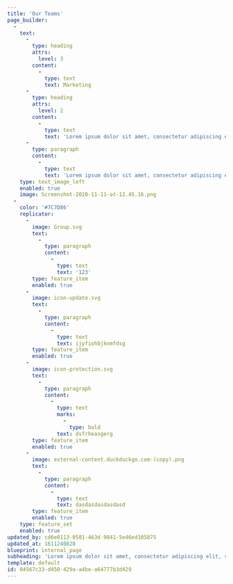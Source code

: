 ```yaml
---
title: 'Our Teams'
page_builder:
  -
    text:
      -
        type: heading
        attrs:
          level: 3
        content:
          -
            type: text
            text: Marketing
      -
        type: heading
        attrs:
          level: 2
        content:
          -
            type: text
            text: 'Lorem ipsum dolor sit amet, consectetur adipiscing elit, sed do eiusmod tempor incididunt ut labore et dolore magna aliqua. Ut enim ad minim veniam, quis nostrud exercitation ullamco laboris nisi ut aliquip ex ea commodo consequat.'
      -
        type: paragraph
        content:
          -
            type: text
            text: 'Lorem ipsum dolor sit amet, consectetur adipiscing elit, sed do eiusmod tempor incididunt ut labore et dolore magna aliqua. Ut enim ad minim veniam, quis nostrud exercitation ullamco laboris nisi ut aliquip ex ea commodo consequat.'
    type: text_image_left
    enabled: true
    image: Screenshot-2020-11-11-at-12.45.16.png
  -
    color: '#7C7D86'
    replicator:
      -
        image: Group.svg
        text:
          -
            type: paragraph
            content:
              -
                type: text
                text: '123'
        type: feature_item
        enabled: true
      -
        image: icon-update.svg
        text:
          -
            type: paragraph
            content:
              -
                type: text
                text: ijyfiohbjknmfdsg
        type: feature_item
        enabled: true
      -
        image: icon-protection.svg
        text:
          -
            type: paragraph
            content:
              -
                type: text
                marks:
                  -
                    type: bold
                text: dsfrheasgerg
        type: feature_item
        enabled: true
      -
        image: external-content.duckduckgo.com-(copy).png
        text:
          -
            type: paragraph
            content:
              -
                type: text
                text: dasdasdasdasdasd
        type: feature_item
        enabled: true
    type: feature_set
    enabled: true
updated_by: cd6e0113-0581-463d-9841-5e46ed105875
updated_at: 1611240828
blueprint: internal_page
subheading: 'Lorem ipsum dolor sit amet, consectetur adipiscing elit, sed do eiusmod tempor incididunt ut labore et dolore magna aliqua. Ut enim ad minim veniam, quis nostrud exercitation ullamco laboris nisi ut aliquip ex ea commodo consequat.'
template: default
id: 04567c33-d450-429a-a4be-a64777b3d429
---
```

